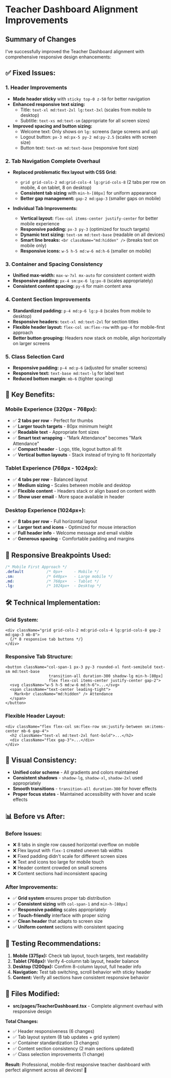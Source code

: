# Teacher Dashboard Alignment Improvements

## Summary of Changes

I've successfully improved the Teacher Dashboard alignment with comprehensive responsive design enhancements:

## ✅ **Fixed Issues:**

### 1. **Header Improvements**
- **Made header sticky** with `sticky top-0 z-50` for better navigation
- **Enhanced responsive text sizing:**
  - Title: `text-xl md:text-2xl lg:text-3xl` (scales from mobile to desktop)
  - Subtitle: `text-xs md:text-sm` (appropriate for all screen sizes)
- **Improved spacing and button sizing:**
  - Welcome text: Only shows on `lg:` screens (large screens and up)
  - Logout button: `px-3 md:px-5 py-2 md:py-2.5` (scales with screen size)
  - Button text: `text-sm md:text-base` (responsive font size)

### 2. **Tab Navigation Complete Overhaul**
- **Replaced problematic flex layout with CSS Grid:**
  - `grid grid-cols-2 md:grid-cols-4 lg:grid-cols-8` (2 tabs per row on mobile, 4 on tablet, 8 on desktop)
  - **Consistent tab sizing** with `min-h-[80px]` for uniform appearance
  - **Better gap management:** `gap-2 md:gap-3` (smaller gaps on mobile)

- **Individual Tab Improvements:**
  - **Vertical layout:** `flex-col items-center justify-center` for better mobile experience
  - **Responsive padding:** `px-3 py-3` (optimized for touch targets)
  - **Dynamic text sizing:** `text-sm md:text-base` (readable on all devices)
  - **Smart line breaks:** `<br className="md:hidden" />` (breaks text on mobile only)
  - **Responsive icons:** `w-5 h-5 md:w-6 md:h-6` (smaller on mobile)

### 3. **Container and Spacing Consistency**
- **Unified max-width:** `max-w-7xl mx-auto` for consistent content width
- **Responsive padding:** `px-4 sm:px-6 lg:px-8` (scales appropriately)
- **Consistent content spacing:** `py-6` for main content area

### 4. **Content Section Improvements**
- **Standardized padding:** `p-4 md:p-6 lg:p-8` (scales from mobile to desktop)
- **Responsive headers:** `text-xl md:text-2xl` for section titles
- **Flexible header layout:** `flex-col sm:flex-row` with `gap-4` for mobile-first approach
- **Better button grouping:** Headers now stack on mobile, align horizontally on larger screens

### 5. **Class Selection Card**
- **Responsive padding:** `p-4 md:p-6` (adjusted for smaller screens)
- **Responsive text:** `text-base md:text-lg` for label text
- **Reduced bottom margin:** `mb-6` (tighter spacing)

## 🎯 **Key Benefits:**

### **Mobile Experience (320px - 768px):**
- ✅ **2 tabs per row** - Perfect for thumbs
- ✅ **Larger touch targets** - 80px minimum height
- ✅ **Readable text** - Appropriate font sizes
- ✅ **Smart text wrapping** - "Mark Attendance" becomes "Mark<br/>Attendance"
- ✅ **Compact header** - Logo, title, logout button all fit
- ✅ **Vertical button layouts** - Stack instead of trying to fit horizontally

### **Tablet Experience (768px - 1024px):**
- ✅ **4 tabs per row** - Balanced layout
- ✅ **Medium sizing** - Scales between mobile and desktop
- ✅ **Flexible content** - Headers stack or align based on content width
- ✅ **Show user email** - More space available in header

### **Desktop Experience (1024px+):**
- ✅ **8 tabs per row** - Full horizontal layout
- ✅ **Larger text and icons** - Optimized for mouse interaction
- ✅ **Full header info** - Welcome message and email visible
- ✅ **Generous spacing** - Comfortable padding and margins

## 📱 **Responsive Breakpoints Used:**

```css
/* Mobile First Approach */
.default          /* 0px+     - Mobile */
.sm:              /* 640px+   - Large mobile */
.md:              /* 768px+   - Tablet */
.lg:              /* 1024px+  - Desktop */
```

## 🛠 **Technical Implementation:**

### Grid System:
```tsx
<div className="grid grid-cols-2 md:grid-cols-4 lg:grid-cols-8 gap-2 md:gap-3 mb-8">
  {/* 8 responsive tab buttons */}
</div>
```

### Responsive Tab Structure:
```tsx
<button className="col-span-1 px-3 py-3 rounded-xl font-semibold text-sm md:text-base 
                   transition-all duration-300 shadow-lg min-h-[80px] 
                   flex flex-col items-center justify-center gap-2">
  <svg className="w-5 h-5 md:w-6 md:h-6">...</svg>
  <span className="text-center leading-tight">
    Mark<br className="md:hidden" /> Attendance
  </span>
</button>
```

### Flexible Header Layout:
```tsx
<div className="flex flex-col sm:flex-row sm:justify-between sm:items-center mb-6 gap-4">
  <h2 className="text-xl md:text-2xl font-bold">...</h2>
  <div className="flex gap-3">...</div>
</div>
```

## 🎨 **Visual Consistency:**
- **Unified color scheme** - All gradients and colors maintained
- **Consistent shadows** - `shadow-lg`, `shadow-xl`, `shadow-2xl` used appropriately
- **Smooth transitions** - `transition-all duration-300` for hover effects
- **Proper focus states** - Maintained accessibility with hover and scale effects

## 📊 **Before vs After:**

### **Before Issues:**
- ❌ 8 tabs in single row caused horizontal overflow on mobile
- ❌ Flex layout with `flex-1` created uneven tab widths
- ❌ Fixed padding didn't scale for different screen sizes
- ❌ Text and icons too large for mobile touch
- ❌ Header content crowded on small screens
- ❌ Content sections had inconsistent spacing

### **After Improvements:**
- ✅ **Grid system** ensures proper tab distribution
- ✅ **Consistent sizing** with `col-span-1` and `min-h-[80px]`
- ✅ **Responsive padding** scales appropriately
- ✅ **Touch-friendly** interface with proper sizing
- ✅ **Clean header** that adapts to screen size
- ✅ **Uniform content** sections with consistent spacing

## 🔧 **Testing Recommendations:**

1. **Mobile (375px):** Check tab layout, touch targets, text readability
2. **Tablet (768px):** Verify 4-column tab layout, header balance
3. **Desktop (1200px):** Confirm 8-column layout, full header info
4. **Navigation:** Test tab switching, scroll behavior with sticky header
5. **Content:** Verify all sections have consistent responsive behavior

## 📝 **Files Modified:**

- **src/pages/TeacherDashboard.tsx** - Complete alignment overhaul with responsive design

**Total Changes:**
- ✅ Header responsiveness (6 changes)
- ✅ Tab layout system (8 tab updates + grid system)
- ✅ Container standardization (3 changes)
- ✅ Content section consistency (2 main sections updated)
- ✅ Class selection improvements (1 change)

**Result:** Professional, mobile-first responsive teacher dashboard with perfect alignment across all devices! 🎉